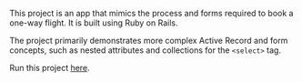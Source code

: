
This project is an app that mimics the process and forms required to book a one-way flight. It is built using Ruby on Rails.

The project primarily demonstrates more complex Active Record and form concepts, such as nested attributes and collections for the `<select>` tag.

Run this project [here](https://rocky-shore-24771.herokuapp.com/).
